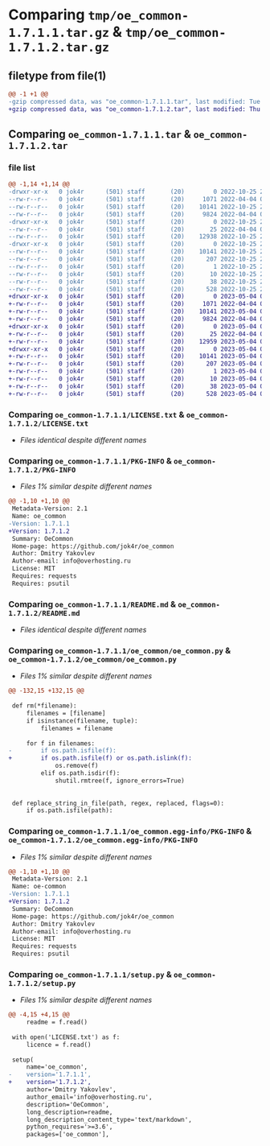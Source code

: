 # Comparing `tmp/oe_common-1.7.1.1.tar.gz` & `tmp/oe_common-1.7.1.2.tar.gz`

## filetype from file(1)

```diff
@@ -1 +1 @@
-gzip compressed data, was "oe_common-1.7.1.1.tar", last modified: Tue Oct 25 22:47:24 2022, max compression
+gzip compressed data, was "oe_common-1.7.1.2.tar", last modified: Thu May  4 03:45:10 2023, max compression
```

## Comparing `oe_common-1.7.1.1.tar` & `oe_common-1.7.1.2.tar`

### file list

```diff
@@ -1,14 +1,14 @@
-drwxr-xr-x   0 jok4r      (501) staff       (20)        0 2022-10-25 22:47:24.501629 oe_common-1.7.1.1/
--rw-r--r--   0 jok4r      (501) staff       (20)     1071 2022-04-04 01:36:13.000000 oe_common-1.7.1.1/LICENSE.txt
--rw-r--r--   0 jok4r      (501) staff       (20)    10141 2022-10-25 22:47:24.501280 oe_common-1.7.1.1/PKG-INFO
--rw-r--r--   0 jok4r      (501) staff       (20)     9824 2022-04-04 01:36:13.000000 oe_common-1.7.1.1/README.md
-drwxr-xr-x   0 jok4r      (501) staff       (20)        0 2022-10-25 22:47:24.500501 oe_common-1.7.1.1/oe_common/
--rw-r--r--   0 jok4r      (501) staff       (20)       25 2022-04-04 01:36:13.000000 oe_common-1.7.1.1/oe_common/__init__.py
--rw-r--r--   0 jok4r      (501) staff       (20)    12938 2022-10-25 22:45:56.000000 oe_common-1.7.1.1/oe_common/oe_common.py
-drwxr-xr-x   0 jok4r      (501) staff       (20)        0 2022-10-25 22:47:24.501111 oe_common-1.7.1.1/oe_common.egg-info/
--rw-r--r--   0 jok4r      (501) staff       (20)    10141 2022-10-25 22:47:24.000000 oe_common-1.7.1.1/oe_common.egg-info/PKG-INFO
--rw-r--r--   0 jok4r      (501) staff       (20)      207 2022-10-25 22:47:24.000000 oe_common-1.7.1.1/oe_common.egg-info/SOURCES.txt
--rw-r--r--   0 jok4r      (501) staff       (20)        1 2022-10-25 22:47:24.000000 oe_common-1.7.1.1/oe_common.egg-info/dependency_links.txt
--rw-r--r--   0 jok4r      (501) staff       (20)       10 2022-10-25 22:47:24.000000 oe_common-1.7.1.1/oe_common.egg-info/top_level.txt
--rw-r--r--   0 jok4r      (501) staff       (20)       38 2022-10-25 22:47:24.501659 oe_common-1.7.1.1/setup.cfg
--rw-r--r--   0 jok4r      (501) staff       (20)      528 2022-10-25 22:46:40.000000 oe_common-1.7.1.1/setup.py
+drwxr-xr-x   0 jok4r      (501) staff       (20)        0 2023-05-04 03:45:10.443391 oe_common-1.7.1.2/
+-rw-r--r--   0 jok4r      (501) staff       (20)     1071 2022-04-04 01:36:13.000000 oe_common-1.7.1.2/LICENSE.txt
+-rw-r--r--   0 jok4r      (501) staff       (20)    10141 2023-05-04 03:45:10.442157 oe_common-1.7.1.2/PKG-INFO
+-rw-r--r--   0 jok4r      (501) staff       (20)     9824 2022-04-04 01:36:13.000000 oe_common-1.7.1.2/README.md
+drwxr-xr-x   0 jok4r      (501) staff       (20)        0 2023-05-04 03:45:10.441274 oe_common-1.7.1.2/oe_common/
+-rw-r--r--   0 jok4r      (501) staff       (20)       25 2022-04-04 01:36:13.000000 oe_common-1.7.1.2/oe_common/__init__.py
+-rw-r--r--   0 jok4r      (501) staff       (20)    12959 2023-05-04 03:44:31.000000 oe_common-1.7.1.2/oe_common/oe_common.py
+drwxr-xr-x   0 jok4r      (501) staff       (20)        0 2023-05-04 03:45:10.441962 oe_common-1.7.1.2/oe_common.egg-info/
+-rw-r--r--   0 jok4r      (501) staff       (20)    10141 2023-05-04 03:45:10.000000 oe_common-1.7.1.2/oe_common.egg-info/PKG-INFO
+-rw-r--r--   0 jok4r      (501) staff       (20)      207 2023-05-04 03:45:10.000000 oe_common-1.7.1.2/oe_common.egg-info/SOURCES.txt
+-rw-r--r--   0 jok4r      (501) staff       (20)        1 2023-05-04 03:45:10.000000 oe_common-1.7.1.2/oe_common.egg-info/dependency_links.txt
+-rw-r--r--   0 jok4r      (501) staff       (20)       10 2023-05-04 03:45:10.000000 oe_common-1.7.1.2/oe_common.egg-info/top_level.txt
+-rw-r--r--   0 jok4r      (501) staff       (20)       38 2023-05-04 03:45:10.443425 oe_common-1.7.1.2/setup.cfg
+-rw-r--r--   0 jok4r      (501) staff       (20)      528 2023-05-04 03:44:31.000000 oe_common-1.7.1.2/setup.py
```

### Comparing `oe_common-1.7.1.1/LICENSE.txt` & `oe_common-1.7.1.2/LICENSE.txt`

 * *Files identical despite different names*

### Comparing `oe_common-1.7.1.1/PKG-INFO` & `oe_common-1.7.1.2/PKG-INFO`

 * *Files 1% similar despite different names*

```diff
@@ -1,10 +1,10 @@
 Metadata-Version: 2.1
 Name: oe_common
-Version: 1.7.1.1
+Version: 1.7.1.2
 Summary: OeCommon
 Home-page: https://github.com/jok4r/oe_common
 Author: Dmitry Yakovlev
 Author-email: info@overhosting.ru
 License: MIT
 Requires: requests
 Requires: psutil
```

### Comparing `oe_common-1.7.1.1/README.md` & `oe_common-1.7.1.2/README.md`

 * *Files identical despite different names*

### Comparing `oe_common-1.7.1.1/oe_common/oe_common.py` & `oe_common-1.7.1.2/oe_common/oe_common.py`

 * *Files 1% similar despite different names*

```diff
@@ -132,15 +132,15 @@
 
 def rm(*filename):
     filenames = [filename]
     if isinstance(filename, tuple):
         filenames = filename
 
     for f in filenames:
-        if os.path.isfile(f):
+        if os.path.isfile(f) or os.path.islink(f):
             os.remove(f)
         elif os.path.isdir(f):
             shutil.rmtree(f, ignore_errors=True)
 
 
 def replace_string_in_file(path, regex, replaced, flags=0):
     if os.path.isfile(path):
```

### Comparing `oe_common-1.7.1.1/oe_common.egg-info/PKG-INFO` & `oe_common-1.7.1.2/oe_common.egg-info/PKG-INFO`

 * *Files 1% similar despite different names*

```diff
@@ -1,10 +1,10 @@
 Metadata-Version: 2.1
 Name: oe-common
-Version: 1.7.1.1
+Version: 1.7.1.2
 Summary: OeCommon
 Home-page: https://github.com/jok4r/oe_common
 Author: Dmitry Yakovlev
 Author-email: info@overhosting.ru
 License: MIT
 Requires: requests
 Requires: psutil
```

### Comparing `oe_common-1.7.1.1/setup.py` & `oe_common-1.7.1.2/setup.py`

 * *Files 1% similar despite different names*

```diff
@@ -4,15 +4,15 @@
     readme = f.read()
 
 with open('LICENSE.txt') as f:
     licence = f.read()
 
 setup(
     name='oe_common',
-    version='1.7.1.1',
+    version='1.7.1.2',
     author='Dmitry Yakovlev',
     author_email='info@overhosting.ru',
     description='OeCommon',
     long_description=readme,
     long_description_content_type='text/markdown',
     python_requires='>=3.6',
     packages=['oe_common'],
```

